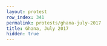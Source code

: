 ```yaml
---
layout: protest
row_index: 341
permalink: protests/ghana-july-2017
title: Ghana, July 2017
hidden: true
---
```

